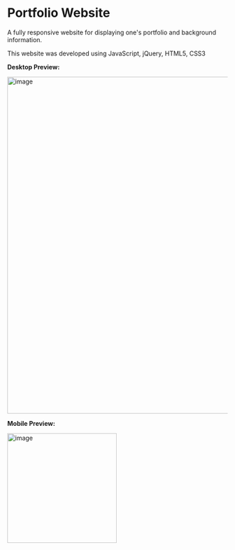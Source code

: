 # Portfolio Website
A fully responsive website for displaying one's portfolio and background information.

This website was developed using JavaScript, jQuery, HTML5, CSS3

**Desktop Preview:**

<img width="768" alt="image" src="https://user-images.githubusercontent.com/109988719/203305834-3b89da3c-4f4e-48d0-b6f9-b5bfa9c42bc8.JPG">

**Mobile Preview:**

<img width="250" alt="image" src="https://user-images.githubusercontent.com/109988719/203306483-fd239077-cfc5-4f11-b603-555519475b1d.JPG">
